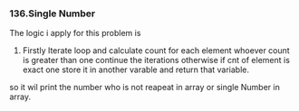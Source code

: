 ### 136.Single Number

The logic i apply for this problem is 

1. Firstly Iterate loop and calculate count for each element whoever count is greater than  one continue the iterations otherwise if cnt of element  is exact one store it in another varable and return that variable.

so it wil print the number who is not reapeat in array or single Number in array.

 
